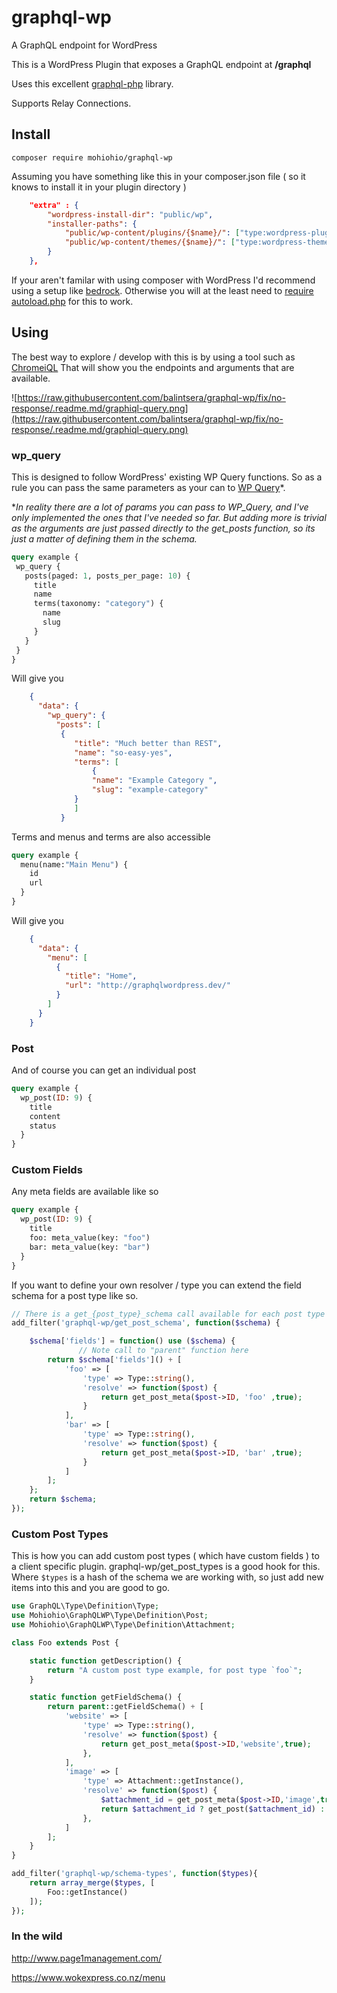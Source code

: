 # graphql-wp
A GraphQL endpoint for WordPress

This is a WordPress Plugin that exposes a GraphQL endpoint at **/graphql**

Uses this excellent [graphql-php](https://github.com/webonyx/graphql-php) library.  

Supports Relay Connections.

## Install
`composer require mohiohio/graphql-wp`

Assuming you have something like this in your composer.json file ( so it knows to install it in your plugin directory )
```json
    "extra" : {
        "wordpress-install-dir": "public/wp",
        "installer-paths": {
            "public/wp-content/plugins/{$name}/": ["type:wordpress-plugin"],
            "public/wp-content/themes/{$name}/": ["type:wordpress-theme"]
        }
    },
```

If your aren't familar with using composer with WordPress I'd recommend using a setup like [bedrock](https://roots.io/bedrock/). Otherwise you will at the least need to [require autoload.php](https://getcomposer.org/doc/01-basic-usage.md#autoloading) for this to work.


## Using

The best way to explore / develop with this is by using a tool such as [ChromeiQL](https://chrome.google.com/webstore/detail/chromeiql/fkkiamalmpiidkljmicmjfbieiclmeij) That will show you the endpoints and arguments that are available.

![https://raw.githubusercontent.com/balintsera/graphql-wp/fix/no-response/.readme.md/graphiql-query.png](https://raw.githubusercontent.com/balintsera/graphql-wp/fix/no-response/.readme.md/graphiql-query.png)

### wp_query
This is designed to follow WordPress' existing WP Query functions.  So as a rule you can pass the same parameters as your can to [WP Query](https://codex.wordpress.org/Class_Reference/WP_Query)*.

**In reality there are a lot of params you can pass to WP_Query, and I've only implemented the ones that I've needed so far. But adding more is trivial as the arguments are just passed directly to the get_posts function, so its just a matter of defining them in the schema.*

 ```graphql
query example {
  wp_query {
    posts(paged: 1, posts_per_page: 10) {
      title
      name
      terms(taxonomy: "category") {
        name
        slug
      }
    }
  }
}

```

Will give you

```json
    {
      "data": {
        "wp_query": {
          "posts": [
           {
              "title": "Much better than REST",
              "name": "so-easy-yes",
              "terms": [
                  {
	              "name": "Example Category ",
	              "slug": "example-category"
	          }
              ]
           }
```
Terms and menus and terms are also accessible 

```graphql
query example {
  menu(name:"Main Menu") {
    id
    url
  }
}
```

Will give you
```json
    {
      "data": {
        "menu": [
          {
            "title": "Home",
            "url": "http://graphqlwordpress.dev/"
          }
        ]
      }
    }
```
### Post

And of course you can get an individual post 

```graphql
query example {
  wp_post(ID: 9) {
    title
    content
    status
  }
}
```

### Custom Fields

Any meta fields are available like so

```graphql
query example {
  wp_post(ID: 9) {
    title
    foo: meta_value(key: "foo")
    bar: meta_value(key: "bar")
  }
}
```

If you want to define your own resolver / type you can extend the field schema for a post type like so.

```php
// There is a get_{post_type}_schema call available for each post type
add_filter('graphql-wp/get_post_schema', function($schema) {

    $schema['fields'] = function() use ($schema) {
               // Note call to "parent" function here
        return $schema['fields']() + [
            'foo' => [
                'type' => Type::string(),
                'resolve' => function($post) {
                    return get_post_meta($post->ID, 'foo' ,true);
                }
            ],
            'bar' => [
                'type' => Type::string(),
                'resolve' => function($post) {
                    return get_post_meta($post->ID, 'bar' ,true);
                }
            ]
        ];
    };
    return $schema;
});
```

### Custom Post Types

This is how you can add custom post types ( which have custom fields ) to a client specific plugin.
graphql-wp/get_post_types is a good hook for this.
Where `$types` is a hash of the schema we are working with, so just add new items into this and you are good to go.

```php
use GraphQL\Type\Definition\Type;
use Mohiohio\GraphQLWP\Type\Definition\Post;
use Mohiohio\GraphQLWP\Type\Definition\Attachment;

class Foo extends Post {

    static function getDescription() {
        return "A custom post type example, for post type `foo`";
    }

    static function getFieldSchema() {
        return parent::getFieldSchema() + [
            'website' => [
                'type' => Type::string(),
                'resolve' => function($post) {
                    return get_post_meta($post->ID,'website',true);
                },
            ],
            'image' => [
                'type' => Attachment::getInstance(),
                'resolve' => function($post) {
                    $attachment_id = get_post_meta($post->ID,'image',true);
                    return $attachment_id ? get_post($attachment_id) : null;
                },
            ]
        ];
    }
}

add_filter('graphql-wp/schema-types', function($types){
    return array_merge($types, [
        Foo::getInstance()
    ]);
});
```

### In the wild

http://www.page1management.com/

https://www.wokexpress.co.nz/menu
